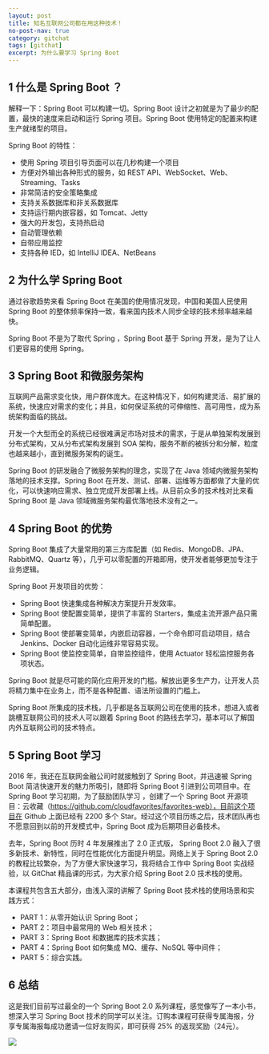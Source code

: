 ```yaml
---
layout: post
title: 知名互联网公司都在用这种技术！
no-post-nav: true
category: gitchat
tags: [gitchat]
excerpt: 为什么要学习 Spring Boot
---
```


## 1 什么是 Spring Boot ？

解释一下：Spring Boot 可以构建一切。Spring Boot 设计之初就是为了最少的配置，最快的速度来启动和运行 Spring 项目。Spring Boot 使用特定的配置来构建生产就绪型的项目。

Spring Boot 的特性：

- 使用 Spring 项目引导页面可以在几秒构建一个项目
- 方便对外输出各种形式的服务，如 REST API、WebSocket、Web、Streaming、Tasks
- 非常简洁的安全策略集成
- 支持关系数据库和非关系数据库
- 支持运行期内嵌容器，如 Tomcat、Jetty
- 强大的开发包，支持热启动
- 自动管理依赖
- 自带应用监控
- 支持各种 IED，如 IntelliJ IDEA、NetBeans

## 2 为什么学 Spring Boot

通过谷歌趋势来看 Spring Boot 在美国的使用情况发现，中国和美国人民使用 Spring Boot 的整体频率保持一致，看来国内技术人同步全球的技术频率越来越快。

Spring Boot 不是为了取代 Spring ，Spring Boot 基于 Spring 开发，是为了让人们更容易的使用 Spring。


## 3 Spring Boot 和微服务架构

互联网产品需求变化快，用户群体庞大。在这种情况下，如何构建灵活、易扩展的系统，快速应对需求的变化；并且，如何保证系统的可伸缩性、高可用性，成为系统架构面临的挑战。

开发一个大型而全的系统已经很难满足市场对技术的需求，于是从单独架构发展到分布式架构，又从分布式架构发展到 SOA 架构，服务不断的被拆分和分解，粒度也越来越小，直到微服务架构的诞生。

Spring Boot 的研发融合了微服务架构的理念，实现了在 Java 领域内微服务架构落地的技术支撑。Spring Boot 在开发、测试、部署、运维等方面都做了大量的优化，可以快速响应需求、独立完成开发部署上线。从目前众多的技术栈对比来看 Spring Boot 是 Java 领域微服务架构最优落地技术没有之一。


## 4 Spring Boot 的优势

Spring Boot 集成了大量常用的第三方库配置（如 Redis、MongoDB、JPA、RabbitMQ、Quartz 等），几乎可以零配置的开箱即用，使开发者能够更加专注于业务逻辑。

Spring Boot 开发项目的优势：

- Spring Boot 快速集成各种解决方案提升开发效率。
- Spring Boot 使配置变简单，提供了丰富的 Starters，集成主流开源产品只需简单配置。
- Spring Boot 使部署变简单，内嵌启动容器，一个命令即可启动项目，结合 Jenkins、Docker 自动化运维非常容易实现。
- Spring Boot 使监控变简单，自带监控组件，使用 Actuator 轻松监控服务各项状态。

Spring Boot 就是尽可能的简化应用开发的门槛。解放出更多生产力，让开发人员将精力集中在业务上，而不是各种配置、语法所设置的门槛上。

Spring Boot 所集成的技术栈，几乎都是各互联网公司在使用的技术，想进入或者跳槽互联网公司的技术人可以跟着 Spring Boot 的路线去学习，基本可以了解国内外互联网公司的技术特点。

## 5 Spring Boot 学习

2016 年，我还在互联网金融公司时就接触到了 Spring Boot，并迅速被 Spring Boot 简洁快速开发的魅力所吸引，随即将 Spring Boot 引进到公司项目中。在 Spring Boot 学习初期，为了鼓励团队学习 ，创建了一个 Spring Boot 开源项目：云收藏（https://github.com/cloudfavorites/favorites-web），目前这个项目在 Github 上面已经有 2200 多个 Star。经过这个项目历练之后，技术团队再也不愿意回到以前的开发模式中，Spring Boot 成为后期项目必备技术。

去年，Spring Boot 历时 4 年发展推出了 2.0 正式版， Spring Boot 2.0 融入了很多新技术、新特性，同时在性能优化方面提升明显。网络上关于  Spring Boot 2.0 的教程比较繁杂，为了方便大家快速学习，我将结合工作中 Spring Boot 实战经验，以 GitChat 精品课的形式，为大家介绍 Spring Boot 2.0 技术栈的使用。

本课程共包含五大部分，由浅入深的讲解了 Spring Boot 技术栈的使用场景和实践方式：

- PART 1：从零开始认识 Spring Boot；
- PART 2：项目中最常用的 Web 相关技术；
- PART 3：Spring Boot 和数据库的技术实践；
- PART 4：Spring Boot 如何集成 MQ、缓存、NoSQL 等中间件；
- PART 5：综合实践。

## 6 总结

这是我们目前写过最全的一个 Spring Boot 2.0 系列课程，感觉像写了一本小书，想深入学习 Spring Boot 技术的同学可以关注。订购本课程可获得专属海报，分享专属海报每成功邀请一位好友购买，即可获得 25% 的返现奖励（24元）。

![](http://www.ityoukow.com/assets/images/2019/gitchat/springboot01.png)
